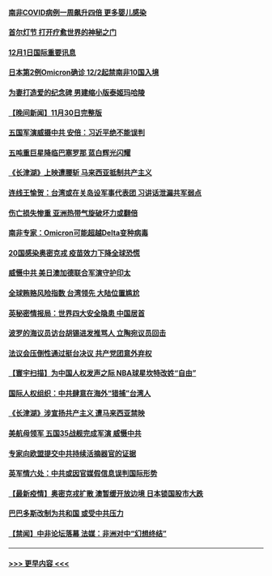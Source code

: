#### [南非COVID病例一周飙升四倍 更多婴儿感染](../pages/prog202/a103282330.md?t=12012101) 
#### [首尔灯节 打开疗愈世界的神秘之门](../pages/prog202/a103282261.md?t=12012101) 
#### [12月1日国际重要讯息](../pages/prog202/a103282252.md?t=12012101) 
#### [日本第2例Omicron确诊 12/2起禁南非10国入境](../pages/prog202/a103281990.md?t=12012101) 
#### [为妻打造爱的纪念碑 男建缩小版泰姬玛哈陵](../pages/prog202/a103282115.md?t=12012101) 
#### [【晚间新闻】11月30日完整版](../pages/prog202/a103281960.md?t=12012101) 
#### [五国军演威摄中共 安倍：习近平绝不能误判](../pages/prog202/a103282039.md?t=12012101) 
#### [五吨重巨星降临巴塞罗那 蓝白辉光闪耀](../pages/prog202/a103281710.md?t=12012101) 
#### [《长津湖》上映遭腰斩 马来西亚抵制共产主义](../pages/prog202/a103281848.md?t=12012101) 
#### [连线王愉贺：台湾或在关岛设军事代表团 习讲话泄漏共军弱点](../pages/prog202/a103281885.md?t=12012101) 
#### [伤亡损失惨重 亚洲热带气旋破坏力或翻倍](../pages/prog202/a103281745.md?t=12012101) 
#### [南非专家：Omicron可能超越Delta变种病毒](../pages/prog202/a103281792.md?t=12012101) 
#### [20国感染奥密克戎 疫苗效力下降全球恐慌](../pages/prog202/a103281894.md?t=12012101) 
#### [威慑中共 美日澳加德联合军演守护印太](../pages/prog202/a103281809.md?t=12012101) 
#### [全球贿赂风险指数 台湾领先 大陆位置尴尬](../pages/prog202/a103281742.md?t=12012101) 
#### [英秘密情报局：世界四大安全隐患 中国居首](../pages/prog202/a103281720.md?t=12012101) 
#### [波罗的海议员访台胡锡进发推骂人 立陶宛议员回击](../pages/prog202/a103281777.md?t=12012101) 
#### [法议会压倒性通过挺台决议 共产党团意外弃权](../pages/prog202/a103281574.md?t=12012101) 
#### [【寰宇扫描】为中国人权发声之际 NBA球星坎特改姓“自由”](../pages/prog202/a103280752.md?t=12012101) 
#### [国际人权组织：中共肆意在海外“猎捕”台湾人](../pages/prog202/a103281681.md?t=12012101) 
#### [《长津湖》涉宣扬共产主义 遭马来西亚禁映](../pages/prog202/a103281685.md?t=12012101) 
#### [美航母领军 五国35战舰完成军演 威慑中共](../pages/prog202/a103281625.md?t=12012101) 
#### [专家向欧盟提交中共持续活摘器官的证据](../pages/prog202/a103281652.md?t=12012101) 
#### [英军情六处：中共或因官媒假信息误判国际形势](../pages/prog202/a103281421.md?t=12012101) 
#### [【最新疫情】奥密克戎扩散 澳暂缓开放边境 日本锁国股市大跌](../pages/prog202/a103281559.md?t=12012101) 
#### [巴巴多斯改制为共和国 或受中共压力](../pages/prog202/a103281526.md?t=12012101) 
#### [【禁闻】中非论坛落幕 法媒：非洲对中“幻想终结”](../pages/prog202/a103281473.md?t=12012101) 

----
#### [ >>> 更早内容 <<< ](../indexes/prog202-earlier.md)
